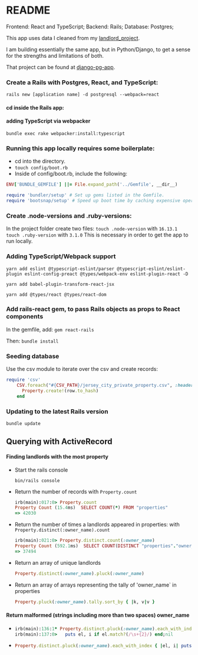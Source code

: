 # README

Frontend: React and TypeScript;
Backend: Rails;
Database: Postgres;

This app uses data I cleaned from my [landlord_project](https://github.com/kylemichaelreaves/landlord_data).

I am building essentially the same app, but in Python/Django, to get a sense for the strengths and limitations of both.

That project can be found at [django-pg-app](https://github.com/kylemichaelreaves/django-pg-app).

### Create a Rails with Postgres, React, and TypeScript:

```
rails new [application name] -d postgresql --webpack=react
```

#### cd inside the Rails app:

#### adding TypeScript via webpacker

```
bundle exec rake webpacker:install:typescript
```

### Running this app locally requires some boilerplate:

- cd into the directory.
- `touch config/boot.rb`
- Inside of config/boot.rb, include the following:

```ruby
ENV['BUNDLE_GEMFILE'] ||= File.expand_path('../Gemfile', __dir__)

require 'bundler/setup' # Set up gems listed in the Gemfile.
require 'bootsnap/setup' # Speed up boot time by caching expensive operations.
```

### Create .node-versions and .ruby-versions:

In the project folder create two files:
`touch .node-version` with `16.13.1`
`touch .ruby-version` with `3.1.0`
This is necessary in order to get the app to run locally.

### Adding TypeScript/Webpack support

```
yarn add eslint @typescript-eslint/parser @typescript-eslint/eslint-plugin eslint-config-preact @types/webpack-env eslint-plugin-react -D
```

```
yarn add babel-plugin-transform-react-jsx
```

```
yarn add @types/react @types/react-dom
```

### Add rails-react gem, to pass Rails objects as props to React components

In the gemfile, add: `gem react-rails`

Then: `bundle install`

### Seeding database

Use the csv module to iterate over the csv and create records:

```ruby
require 'csv'
    CSV.foreach("#{CSV_PATH}/jersey_city_private_property.csv", :headers => true) do |row|
      Property.create!(row.to_hash)
    end
```

### Updating to the latest Rails version
```
bundle update
```

## Querying with ActiveRecord

#### Finding landlords with the most property

- Start the rails console
  ```shell
  bin/rails console
  ```
- Return the number of records with `Property.count`
  ```ruby
  irb(main):017:0> Property.count
  Property Count (15.4ms)  SELECT COUNT(*) FROM "properties"
  => 42030
  ```
- Return the number of times a landlords appeared in properties: with `Property.distinct(:owner_name).count`
  ```ruby
  irb(main):021:0> Property.distinct.count(:owner_name)
  Property Count (592.1ms)  SELECT COUNT(DISTINCT "properties"."owner_name") FROM "properties"
  => 37494
  ```
- Return an array of unique landlords
  ```ruby
  Property.distinct(:owner_name).pluck(:owner_name)
  ```
- Return an array of arrays representing the tally of 'owner_name` in properties
  ```ruby
  Property.pluck(:owner_name).tally.sort_by { |k, v|v }
  ```

#### Return malformed (strings including more than two spaces) owner_name

- ```ruby
  irb(main):136:1* Property.distinct.pluck(:owner_name).each_with_index do |el, i|
  irb(main):137:0>   puts el, i if el.match?(/\s+{2}/) end;nil
  ```

- ```ruby
  Property.distinct.pluck(:owner_name).each_with_index { |el, i| puts el, i if el.match?(/\s+{2}/) }.to_h;nil
  ```
